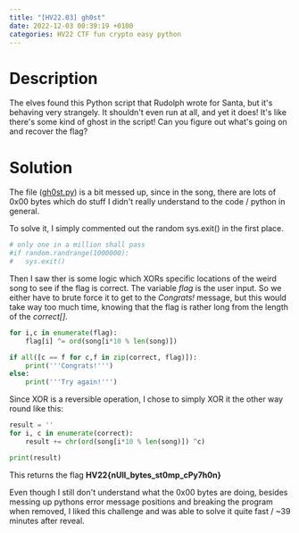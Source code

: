 ```yaml
---
title: "[HV22.03] gh0st"
date: 2022-12-03 00:39:19 +0100
categories: HV22 CTF fun crypto easy python
---
```


# Description

The elves found this Python script that Rudolph wrote for Santa, but it's behaving very strangely. It shouldn't even run at all, and yet it does! It's like there's some kind of ghost in the script! Can you figure out what's going on and recover the flag?

# Solution

The file ([gh0st.py](/assets/hv22/hv22_03_gh0st.py)) is a bit messed up, since in the song, there are lots of 0x00 bytes which do stuff I didn't really understand to the code / python in general.

To solve it, I simply commented out the random sys.exit() in the first place.

```python
# only one in a million shall pass
#if random.randrange(1000000):
#   sys.exit()
```

Then I saw ther is some logic which XORs specific locations of the weird song to see if the flag is correct. The variable _flag_ is the user input. So we either have to brute force it to get to the _Congrats!_ message, but this would take way too much time, knowing that the flag is rather long from the length of the _correct[]_.

```python
for i,c in enumerate(flag):
    flag[i] ^= ord(song[i*10 % len(song)])

if all([c == f for c,f in zip(correct, flag)]):
    print('''Congrats!''')
else:
    print('''Try again!''')
```

Since XOR is a reversible operation, I chose to simply XOR it the other way round like this:

```python
result = ''
for i, c in enumerate(correct):
    result += chr(ord(song[i*10 % len(song)]) ^c)

print(result)
```

This returns the flag **HV22{nUll_bytes_st0mp_cPy7h0n}**

Even though I still don't understand what the 0x00 bytes are doing, besides messing up pythons error message positions and breaking the program when removed, I liked this challenge and was able to solve it quite fast / ~39 minutes after reveal.
